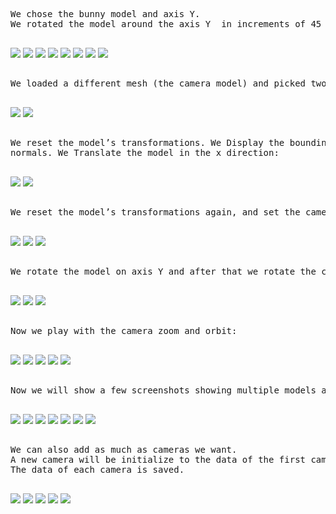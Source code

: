 <pre>

We chose the bunny model and axis Y.
We rotated the model around the axis Y  in increments of 45 deg.

</pre>

<img src="https://github.com/HaifaGraphicsCourses/computergraphics2021-may-and-saar/blob/master/Images/buunyrotate0.png">
<img src="https://github.com/HaifaGraphicsCourses/computergraphics2021-may-and-saar/blob/master/Images/bunnyrotate45.png">
<img src="https://github.com/HaifaGraphicsCourses/computergraphics2021-may-and-saar/blob/master/Images/bunnyrotate90.png">
<img src="https://github.com/HaifaGraphicsCourses/computergraphics2021-may-and-saar/blob/master/Images/bunnyrotate135.png">
<img src="https://github.com/HaifaGraphicsCourses/computergraphics2021-may-and-saar/blob/master/Images/bunnyrotate180.png">
<img src="https://github.com/HaifaGraphicsCourses/computergraphics2021-may-and-saar/blob/master/Images/bunnyrotate225.png">
<img src="https://github.com/HaifaGraphicsCourses/computergraphics2021-may-and-saar/blob/master/Images/bunnyrotate270.png">
<img src="https://github.com/HaifaGraphicsCourses/computergraphics2021-may-and-saar/blob/master/Images/bunnyrotate315.png">

<pre>

We loaded a different mesh (the camera model) and picked two transformation T1 and T2:

</pre>

<img src="https://github.com/HaifaGraphicsCourses/computergraphics2021-may-and-saar/blob/master/Images/cameramodel1.png">
<img src="https://github.com/HaifaGraphicsCourses/computergraphics2021-may-and-saar/blob/master/Images/cameramodel2.png">

<pre>

We reset the model’s transformations. We Display the bounding box, face normals and vertex
normals. We Translate the model in the x direction:

</pre>

<img src="https://github.com/HaifaGraphicsCourses/computergraphics2021-may-and-saar/blob/master/Images/camerawithnormals1.png">
<img src="https://github.com/HaifaGraphicsCourses/computergraphics2021-may-and-saar/blob/master/Images/cameraawithnormals2.png">

<pre>

We reset the model’s transformations again, and set the camera away from the model. once with zoom and twice with dolly.

</pre>

<img src="https://github.com/HaifaGraphicsCourses/computergraphics2021-may-and-saar/blob/master/Images/camerawithnormals3.png">
<img src="https://github.com/HaifaGraphicsCourses/computergraphics2021-may-and-saar/blob/master/Images/zoom1.png">
<img src="https://github.com/HaifaGraphicsCourses/computergraphics2021-may-and-saar/blob/master/Images/zoom2.png">

<pre>

We rotate the model on axis Y and after that we rotate the camera.

</pre>

<img src="https://github.com/HaifaGraphicsCourses/computergraphics2021-may-and-saar/blob/master/Images/rotatingcameraY.png">
<img src="https://github.com/HaifaGraphicsCourses/computergraphics2021-may-and-saar/blob/master/Images/rotatingcameraY2.png">
<img src="https://github.com/HaifaGraphicsCourses/computergraphics2021-may-and-saar/blob/master/Images/rotatingcameraworld.png">

<pre>

Now we play with the camera zoom and orbit:

</pre>

<img src="https://github.com/HaifaGraphicsCourses/computergraphics2021-may-and-saar/blob/master/Images/camerawithnormals4.png">
<img src="https://github.com/HaifaGraphicsCourses/computergraphics2021-may-and-saar/blob/master/Images/camerawithnormals5.png">
<img src="https://github.com/HaifaGraphicsCourses/computergraphics2021-may-and-saar/blob/master/Images/camerawithnormals6.png">
<img src="https://github.com/HaifaGraphicsCourses/computergraphics2021-may-and-saar/blob/master/Images/camerawithnormals7.png">
<img src="https://github.com/HaifaGraphicsCourses/computergraphics2021-may-and-saar/blob/master/Images/camerawithnormals8.png">

<pre>

Now we will show a few screenshots showing multiple models and cameras on screen.

</pre>

<img src="https://github.com/HaifaGraphicsCourses/computergraphics2021-may-and-saar/blob/master/Images/allmodels1.png">
<img src="https://github.com/HaifaGraphicsCourses/computergraphics2021-may-and-saar/blob/master/Images/allmodels2.png">
<img src="https://github.com/HaifaGraphicsCourses/computergraphics2021-may-and-saar/blob/master/Images/allmodels3.png">
<img src="https://github.com/HaifaGraphicsCourses/computergraphics2021-may-and-saar/blob/master/Images/allmodels4.png">
<img src="https://github.com/HaifaGraphicsCourses/computergraphics2021-may-and-saar/blob/master/Images/allmodels5.png">
<img src="https://github.com/HaifaGraphicsCourses/computergraphics2021-may-and-saar/blob/master/Images/allmodels6.png">
<img src="https://github.com/HaifaGraphicsCourses/computergraphics2021-may-and-saar/blob/master/Images/allmodels7.png">

<pre>

We can also add as much as cameras we want.
A new camera will be initialize to the data of the first camera changed.
The data of each camera is saved. 

</pre>

<img src="https://github.com/HaifaGraphicsCourses/computergraphics2021-may-and-saar/blob/master/Images/cameranumber1.png">
<img src="https://github.com/HaifaGraphicsCourses/computergraphics2021-may-and-saar/blob/master/Images/cameranumber2.png">
<img src="https://github.com/HaifaGraphicsCourses/computergraphics2021-may-and-saar/blob/master/Images/cameranumber3.png">
<img src="https://github.com/HaifaGraphicsCourses/computergraphics2021-may-and-saar/blob/master/Images/cameranumber4initialized.png">
<img src="https://github.com/HaifaGraphicsCourses/computergraphics2021-may-and-saar/blob/master/Images/cameranumber4.png">
